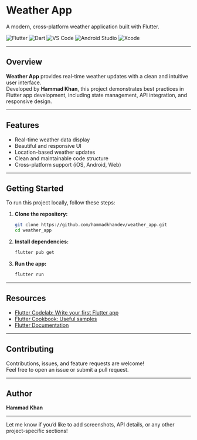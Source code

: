 
# Weather App

A modern, cross-platform weather application built with Flutter.

![Flutter](https://img.shields.io/badge/Flutter-02569B?logo=flutter&logoColor=white)
![Dart](https://img.shields.io/badge/Dart-0175C2?logo=dart&logoColor=white)
![VS Code](https://img.shields.io/badge/VS%20Code-007ACC?logo=vscode&logoColor=white)
![Android Studio](https://img.shields.io/badge/Android%20Studio-3DDC84?logo=android-studio&logoColor=white)
![Xcode](https://img.shields.io/badge/Xcode-147EFB?logo=xcode&logoColor=white)

---

## Overview

**Weather App** provides real-time weather updates with a clean and intuitive user interface.  
Developed by **Hammad Khan**, this project demonstrates best practices in Flutter app development, including state management, API integration, and responsive design.

---

## Features

- Real-time weather data display
- Beautiful and responsive UI
- Location-based weather updates
- Clean and maintainable code structure
- Cross-platform support (iOS, Android, Web)

---

## Getting Started

To run this project locally, follow these steps:

1. **Clone the repository:**
    ```sh
    git clone https://github.com/hammadkhandev/weather_app.git
    cd weather_app
    ```

2. **Install dependencies:**
    ```sh
    flutter pub get
    ```

3. **Run the app:**
    ```sh
    flutter run
    ```

---

## Resources

- [Flutter Codelab: Write your first Flutter app](https://docs.flutter.dev/get-started/codelab)
- [Flutter Cookbook: Useful samples](https://docs.flutter.dev/cookbook)
- [Flutter Documentation](https://docs.flutter.dev/)

---

## Contributing

Contributions, issues, and feature requests are welcome!   
Feel free to open an issue or submit a pull request.

---

## Author

**Hammad Khan**

---

Let me know if you’d like to add screenshots, API details, or any other project-specific sections!